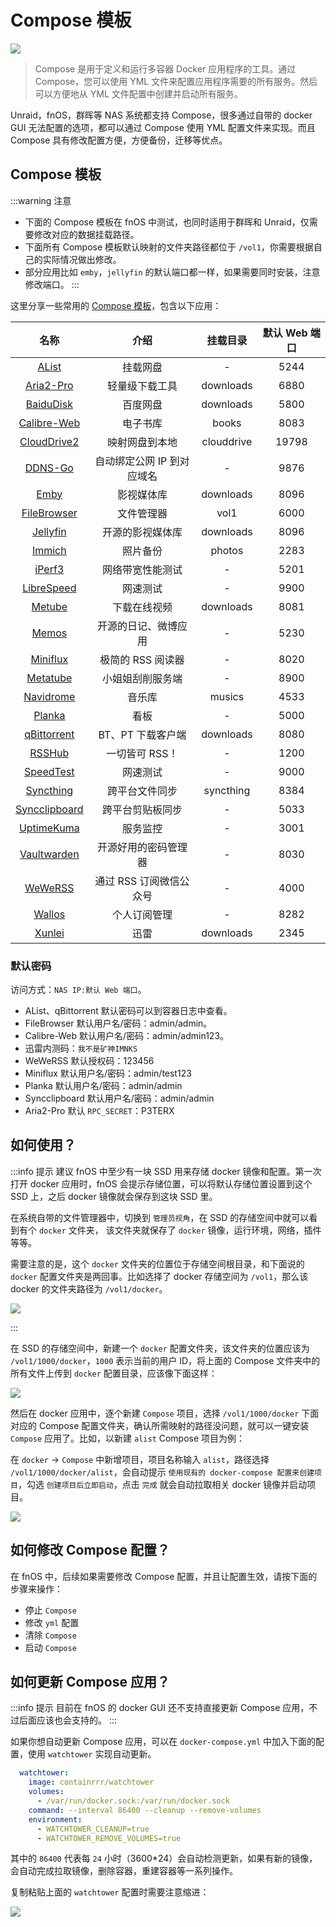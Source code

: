 # Compose 模板

![](https://img.slarker.me/wiki/d1f910c1b4c74765ba2754b10c8002e3.jpeg)

> Compose 是用于定义和运行多容器 Docker 应用程序的工具。通过 Compose，您可以使用 YML 文件来配置应用程序需要的所有服务。然后可以方便地从 YML 文件配置中创建并启动所有服务。

Unraid，fnOS，群晖等 NAS 系统都支持 Compose，很多通过自带的 docker GUI 无法配置的选项，都可以通过 Compose 使用 YML 配置文件来实现。而且 Compose 具有修改配置方便，方便备份，迁移等优点。

## Compose 模板

:::warning 注意
- 下面的 Compose 模板在 fnOS 中测试，也同时适用于群晖和 Unraid，仅需要修改对应的数据挂载路径。
- 下面所有 Compose 模板默认映射的文件夹路径都位于 `/vol1`，你需要根据自己的实际情况做出修改。
- 部分应用比如 `emby`，`jellyfin` 的默认端口都一样，如果需要同时安装，注意修改端口。
:::

这里分享一些常用的 [Compose 模板](https://www.123pan.com/s/1JKMjv-ICao)，包含以下应用：

| 名称        |     介绍      |  挂载目录 | 默认 Web 端口 |
| :-------------: | :-----------: | :----: | :----: |
| [AList](https://alist.nn.ci/zh/)       | 挂载网盘 | - | 5244 | 
| [Aria2-Pro](https://github.com/P3TERX/Aria2-Pro-Docker) |   轻量级下载工具  |  downloads | 6880 |
| [BaiduDisk](https://hub.docker.com/r/johngong/baidunetdisk)       | 百度网盘 | downloads | 5800 |
| [Calibre-Web](https://hub.docker.com/r/linuxserver/calibre-web)      |   电子书库   |  books | 8083 |
| [CloudDrive2](https://www.clouddrive2.com/) |   映射网盘到本地    |   clouddrive | 19798 |
| [DDNS-Go](https://github.com/jeessy2/ddns-go) |   自动绑定公网 IP 到对应域名  |   - | 9876 |
| [Emby](https://hub.docker.com/r/amilys/embyserver) |   影视媒体库    |   downloads | 8096 |
| [FileBrowser](https://github.com/filebrowser/filebrowser) |   文件管理器    |   vol1 | 6000 |
|  [Jellyfin](https://hub.docker.com/r/nyanmisaka/jellyfin) |   开源的影视媒体库    |   downloads | 8096 |
|  [Immich](https://immich.app/) |   照片备份    |   photos | 2283 |
|  [iPerf3](https://hub.docker.com/r/networkstatic/iperf3) |   网络带宽性能测试  |   - | 5201 |
|  [LibreSpeed](https://docs.linuxserver.io/images/docker-librespeed/) |   网速测试    |   - | 9900 |
|  [Metube](https://github.com/alexta69/metube) |   下载在线视频    |   downloads | 8081 |
|  [Memos](https://github.com/usememos/memos) |   开源的日记、微博应用    |   - | 5230 |
|  [Miniflux](https://miniflux.app/) |   极简的 RSS 阅读器    |   - | 8020 |
|  [Metatube](https://metatube-community.github.io/README_ZH/) |   小姐姐刮削服务端   |   - | 8900 |
|  [Navidrome](https://github.com/navidrome/navidrome) |   音乐库    |   musics | 4533 |
|  [Planka](https://planka.app) |   看板    |   - | 5000 |
|  [qBittorrent](https://hub.docker.com/r/linuxserver/qbittorrent) |   BT、PT 下载客户端    |   downloads | 8080 |
|  [RSSHub](https://docs.rsshub.app/) |   一切皆可 RSS！    |   - | 1200 |
|  [SpeedTest](https://hub.docker.com/r/openspeedtest/latest) |   网速测试    |   - | 9000 |
|  [Syncthing](https://docs.linuxserver.io/images/docker-syncthing) |   跨平台文件同步    |   syncthing | 8384 |
|  [Syncclipboard](https://github.com/Jeric-X/SyncClipboard) |   跨平台剪贴板同步   |   - | 5033 |
|  [UptimeKuma](https://github.com/louislam/uptime-kuma) |   服务监控  |   - | 3001 |
|  [Vaultwarden](https://hub.docker.com/r/vaultwarden/server) |   开源好用的密码管理器   |   - | 8030 |
|  [WeWeRSS](https://github.com/cooderl/wewe-rss) |   通过 RSS 订阅微信公众号    |   - | 4000 |
|  [Wallos](https://github.com/ellite/Wallos) |   个人订阅管理    |   - | 8282 |
|  [Xunlei](https://github.com/cnk3x/xunlei) |   迅雷    |   downloads | 2345 |

### 默认密码

访问方式：`NAS IP:默认 Web 端口`。

- AList、qBittorrent 默认密码可以到容器日志中查看。
- FileBrowser 默认用户名/密码：admin/admin。
- Calibre-Web 默认用户名/密码：admin/admin123。
- 迅雷内测码：`我不是矿神IMNKS`
- WeWeRSS 默认授权码：123456
- Miniflux 默认用户名/密码：admin/test123
- Planka 默认用户名/密码：admin/admin
- Syncclipboard 默认用户名/密码：admin/admin
- Aria2-Pro 默认 `RPC_SECRET`：P3TERX

## 如何使用？

:::info 提示
建议 fnOS 中至少有一块 SSD 用来存储 docker 镜像和配置。第一次打开 docker 应用时，fnOS 会提示存储位置，可以将默认存储位置设置到这个 SSD 上，之后 docker 镜像就会保存到这块 SSD 里。

在系统自带的文件管理器中，切换到 `管理员视角`，在 SSD 的存储空间中就可以看到有个 `docker` 文件夹， 该文件夹就保存了 `docker` 镜像，运行环境，网络，插件等等。

需要注意的是，这个 `docker` 文件夹的位置位于存储空间根目录，和下面说的 `docker` 配置文件夹是两回事。比如选择了 docker 存储空间为 `/vol1`，那么该 docker 的文件夹路径为 `/vol1/docker`。

![](https://img.slarker.me/wiki/b7f53b07cf85475086fe98213b4aa363.png)

:::

在 SSD 的存储空间中，新建一个 `docker` 配置文件夹，该文件夹的位置应该为 `/vol1/1000/docker`，`1000` 表示当前的用户 ID，将上面的 Compose 文件夹中的所有文件上传到 `docker` 配置目录，应该像下面这样：

![](https://img.slarker.me/wiki/1e5e847f1af14f93b5bd17ca9aedbea6.png)

然后在 docker 应用中，逐个新建 `Compose` 项目，选择 `/vol1/1000/docker` 下面对应的 Compose 配置文件夹，确认所需映射的路径没问题，就可以一键安装 `Compose` 应用了。比如，以新建 `alist` Compose 项目为例：

在 `docker` -> `Compose` 中新增项目，项目名称输入 `alist`，路径选择 `/vol1/1000/docker/alist`，会自动提示 `使用现有的 docker-compose 配置来创建项目`，勾选 `创建项目后立即启动`，点击 `完成` 就会自动拉取相关 docker 镜像并启动项目。

![](https://img.slarker.me/wiki/910ff73f8ac54ddbbd60b7047dc7b56e.png)

## 如何修改 Compose 配置？

在 fnOS 中，后续如果需要修改 Compose 配置，并且让配置生效，请按下面的步骤来操作：

- 停止 `Compose`
- 修改 `yml` 配置
- 清除 `Compose`
- 启动 `Compose`

## 如何更新 Compose 应用？

:::info 提示
目前在 fnOS 的 docker GUI 还不支持直接更新 Compose 应用，不过后面应该也会支持的。
:::

如果你想自动更新 Compose 应用，可以在 `docker-compose.yml` 中加入下面的配置，使用 `watchtower` 实现自动更新。

```yml
  watchtower:
    image: containrrr/watchtower
    volumes:
      - /var/run/docker.sock:/var/run/docker.sock
    command: --interval 86400 --cleanup --remove-volumes
    environment:
      - WATCHTOWER_CLEANUP=true
      - WATCHTOWER_REMOVE_VOLUMES=true
```

其中的 `86400` 代表每 `24` 小时（3600*24）会自动检测更新，如果有新的镜像，会自动完成拉取镜像，删除容器，重建容器等一系列操作。

复制粘贴上面的 `watchtower` 配置时需要注意缩进：

![](https://img.slarker.me/wiki/98e16b15198e478083a9f4db5267bc68.webp)